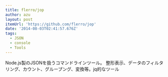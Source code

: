 ```yaml
---
title: flerro/jop
author: azu
layout: post
itemUrl: 'https://github.com/flerro/jop'
date: '2014-08-03T02:41:57.676Z'
tags:
  - JSON
  - console
  - Tools
---
```

Node.js製のJSONを扱うコマンドラインツール。
整形表示、データのフィルタリング、カウント、グループング、変換等。jq的なツール
